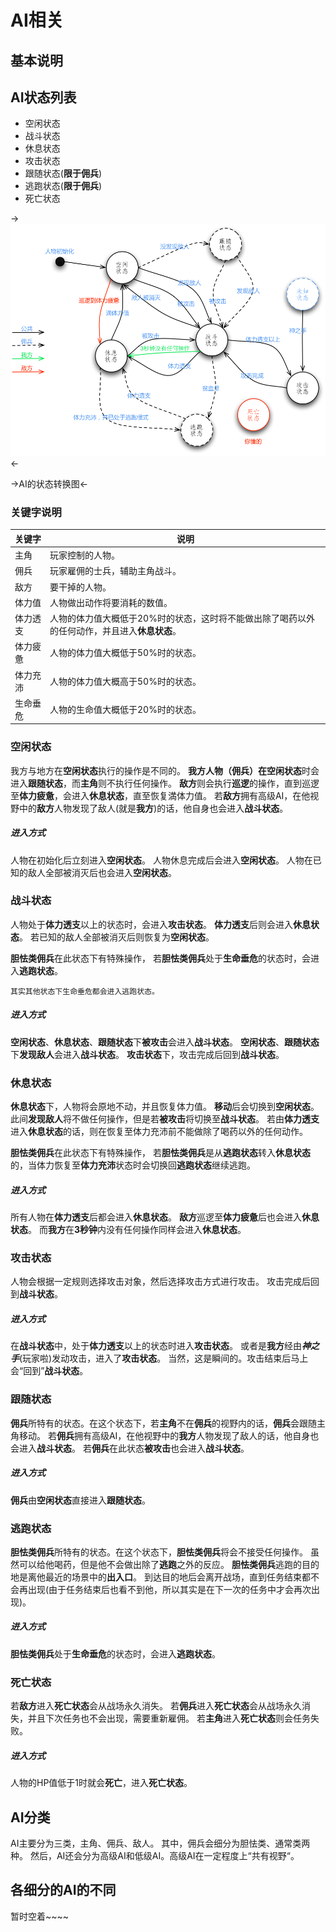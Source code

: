 AI相关
=====

## 基本说明 ##


## AI状态列表 ##

- 空闲状态
- 战斗状态
- 休息状态
- 攻击状态
- 跟随状态(**限于佣兵**)
- 逃跑状态(**限于佣兵**)
- 死亡状态

->![image](./images/AI相关/AI的状态转换图.png "AI的状态转换图")<-

->AI的状态转换图<-

### 关键字说明 ###
 关键字  | 说明
--------|------
 主角     | 玩家控制的人物。
 佣兵     | 玩家雇佣的士兵，辅助主角战斗。
 敌方     | 要干掉的人物。
 体力值   | 人物做出动作将要消耗的数值。
 体力透支 | 人物的体力值大概低于20%时的状态，这时将不能做出除了喝药以外的任何动作，并且进入**休息状态**。
 体力疲惫 | 人物的体力值大概低于50%时的状态。
 体力充沛 | 人物的体力值大概高于50%时的状态。
 生命垂危 | 人物的生命值大概低于20%时的状态。

### 空闲状态 ###
我方与地方在**空闲状态**执行的操作是不同的。
**我方人物（佣兵）**在**空闲状态**时会进入**跟随状态**，而**主角**则不执行任何操作。
**敌方**则会执行**巡逻**的操作，直到巡逻至**体力疲惫**，会进入**休息状态**，直至恢复満体力值。
若**敌方**拥有高级AI，在他视野中的**敌方**人物发现了敌人(就是**我方**)的话，他自身也会进入**战斗状态**。

##### 进入方式 #####
人物在初始化后立刻进入**空闲状态**。
人物休息完成后会进入**空闲状态**。
人物在已知的敌人全部被消灭后也会进入**空闲状态**。

### 战斗状态 ###
人物处于**体力透支**以上的状态时，会进入**攻击状态**。
**体力透支**后则会进入**休息状态**。
若已知的敌人全部被消灭后则恢复为**空闲状态**。

**胆怯类佣兵**在此状态下有特殊操作，
若**胆怯类佣兵**处于**生命垂危**的状态时，会进入**逃跑状态**。

    其实其他状态下生命垂危都会进入逃跑状态。

##### 进入方式 #####
**空闲状态**、**休息状态**、**跟随状态**下**被攻击**会进入**战斗状态**。
**空闲状态**、**跟随状态**下**发现敌人**会进入**战斗状态**。
**攻击状态**下，攻击完成后回到**战斗状态**。

### 休息状态 ###
**休息状态**下，人物将会原地不动，并且恢复体力值。
**移动**后会切换到**空闲状态**。
此间**发现敌人**将不做任何操作，但是若**被攻击**将切换至**战斗状态**。
若由**体力透支**进入**休息状态**的话，则在恢复至体力充沛前不能做除了喝药以外的任何动作。

**胆怯类佣兵**在此状态下有特殊操作，
若**胆怯类佣兵**是从**逃跑状态**转入**休息状态**的，当体力恢复至**体力充沛**状态时会切换回**逃跑状态**继续逃跑。

##### 进入方式 #####
所有人物在**体力透支**后都会进入**休息状态**。
**敌方**巡逻至**体力疲惫**后也会进入**休息状态**。
而**我方**在**3秒钟**内没有任何操作同样会进入**休息状态**。

### 攻击状态 ###
人物会根据一定规则选择攻击对象，然后选择攻击方式进行攻击。
攻击完成后回到**战斗状态**。

##### 进入方式 #####
在**战斗状态**中，处于**体力透支**以上的状态时进入**攻击状态**。
或者是**我方**经由***神之手***(玩家啦)发动攻击，进入了**攻击状态**。
当然，这是瞬间的。攻击结束后马上会“回到”**战斗状态**。

### 跟随状态 ###
**佣兵**所特有的状态。在这个状态下，若**主角**不在**佣兵**的视野内的话，**佣兵**会跟随主角移动。
若**佣兵**拥有高级AI，在他视野中的**我方**人物发现了敌人的话，他自身也会进入**战斗状态**。
若**佣兵**在此状态**被攻击**也会进入**战斗状态**。

##### 进入方式 #####
**佣兵**由**空闲状态**直接进入**跟随状态**。

### 逃跑状态 ###
**胆怯类佣兵**所特有的状态。在这个状态下，**胆怯类佣兵**将会不接受任何操作。
虽然可以给他喝药，但是他不会做出除了**逃跑**之外的反应。
**胆怯类佣兵**逃跑的目的地是离他最近的场景中的**出入口**。
到达目的地后会离开战场，直到任务结束都不会再出现(由于任务结束后也看不到他，所以其实是在下一次的任务中才会再次出现)。

##### 进入方式 #####
**胆怯类佣兵**处于**生命垂危**的状态时，会进入**逃跑状态**。

### 死亡状态 ###
若**敌方**进入**死亡状态**会从战场永久消失。
若**佣兵**进入**死亡状态**会从战场永久消失，并且下次任务也不会出现，需要重新雇佣。
若**主角**进入**死亡状态**则会任务失败。

##### 进入方式 #####
人物的HP值低于1时就会**死亡**，进入**死亡状态**。

## AI分类 ##
AI主要分为三类，主角、佣兵、敌人。
其中，佣兵会细分为胆怯类、通常类两种。
然后，AI还会分为高级AI和低级AI。高级AI在一定程度上“共有视野“。

## 各细分的AI的不同 ##
暂时空着~~~~


